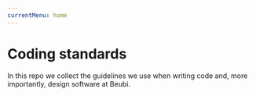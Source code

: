 ```yaml
---
currentMenu: home
---
```


# Coding standards

In this repo we collect the guidelines we use when writing code and, more importantly, design software at Beubi.

